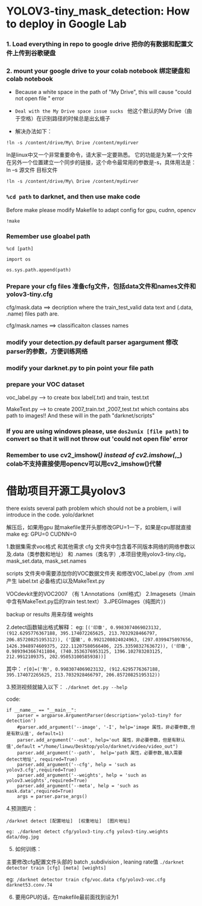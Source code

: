 # YOLOV3-tiny_mask_detection: How to deploy in Google Lab


### 1. Load everything in repo to google drive 把你的有数据和配置文件上传到谷歌硬盘

### 2. mount your google drive to your colab notebook 绑定硬盘和colab notebook

- Because a white space in the path of "My Drive", this will cause "could not open file " error

- ``Deal with the My Drive space issue sucks `` 他这个默认的My Drive（由于空格）在识别路径的时候总是出幺蛾子
- 解决办法如下：

```!ln -s /content/drive/My\ Drive /content/mydirver ```

ln是linux中又一个非常重要命令，请大家一定要熟悉。 它的功能是为某一个文件在另外一个位置建立一个同步的链接，这个命令最常用的参数是-s，具体用法是：ln –s 源文件 目标文件

``!ln -s /content/drive/My\ Drive /content/mydirver ``

### ``%cd path`` to darknet, and then use make code

Before make please modify Makefile to adapt config for gpu, cudnn, opencv

``!make``

### Remember use gloabel path
``%cd [path]``

``import os ``

``os.sys.path.append(path)``

### Prepare your cfg files  准备cfg文件，包括data文件和names文件和yolov3-tiny.cfg

cfg/mask.data       ==> decription where the train_test_valid data text and (.data, .name) files path  are.

cfg/mask.names     ==> classificaiton classes names



### modify your detection.py default parser agargument  修改parser的参数，方便训练网络


### modify your darknet.py to pin point your file path



### prepare your VOC dataset
voc_label.py    --> to create box label(.txt) and train, test.txt

MakeText.py      --> to create 2007_train.txt ,2007_test.txt which contains abs path to images!!  And these will in the path "darknet/scripts"


### If you are using windows please, use ``dos2unix [file path]`` to convert so that it will not throw out 'could not open file' error

### Remember to use cv2_imshow(_) instead of cv2.imshow(_,_) colab不支持直接使用opencv可以用cv2_imshow()代替





# 借助项目开源工具yolov3
there exists several path problem which should not be a problem, i will introduce in the code.
yolo/darknet

解压后，如果用gpu 就makefile里开头那修改GPU=1一下，如果是cpu那就直接make
eg:
GPU=0
CUDNN=0

1.数据集需求voc格式 和其他需求
cfg 文件夹中包含着不同版本网络的网络参数以及.data（类参数和地址） 和 .names（类名字）,本项目使用yolov3-tiny.clg， mask_set.data, mask_set.names

scripts 文件夹中需要添加你的VOC数据文件夹 和修改V0C_label.py（from .xml产生 label.txt 必备格式)以及MakeText.py

VOCdevkit里的VOC2007
（有 1.Annotations（xml格式）  2.Imagesets（/main中含有MakeText.py后的train test.text）  3.JPEGImages（纯图片）)

backup or results 用来存储 weights


2.detect函数输出格式解释：
eg:
 ```[('印章', 0.9983074069023132, (912.6295776367188, 395.174072265625, 213.7032928466797, 206.85720825195312)), ('国徽', 0.9921208024024963, (297.0399475097656, 1426.3948974609375, 222.11207580566406, 225.3359832763672)), ('印章', 0.9893943667411804, (740.3536376953125, 1396.102783203125, 212.9912109375, 202.95053100585938))]```

其中：
```r[0]=('狗', 0.9983074069023132, (912.6295776367188, 395.174072265625, 213.7032928466797, 206.85720825195312))```


3.预测视频就输入以下：
```./darknet det.py --help```


code:
```
if __name__ == "__main__":
    parser = argparse.ArgumentParser(description='yolo3-tiny? for detection')
    #parser.add_argument('--image', '-I', help='image 属性，非必要参数,但是有默认值', default=1)
    parser.add_argument('--out', help='out 属性，非必要参数，但是有默认值',default ="/home/linwu/Desktop/yolo/darknet/video/video_out")
    parser.add_argument('--path',  help='path 属性，必要参数,输入需要detect地址', required=True)
    parser.add_argument('--cfg', help = 'such as yolov3.cfg',required=True)
    parser.add_argument('--weights', help = 'such as yolov3.weights',required=True)
    parser.add_argument('--meta', help = 'such as mask.data',required=True)
    args = parser.parse_args()
```


4.预测图片：
```
/darknet detect [配置地址]  [权重地址]  [图片地址]

eg: ./darknet detect cfg/yolov3-tiny.cfg yolov3-tiny.weights data/dog.jpg
```
5. 如何训练：

主要修改cfg配置文件头部的 batch ,subdivision , leaning rate值
```./darknet detector train [cfg] [meta] [weights] ```

eg:``` /darknet detector train cfg/voc.data cfg/yolov3-voc.cfg darknet53.conv.74```

6. 要用GPU的话，在makefile最前面找到设为1



